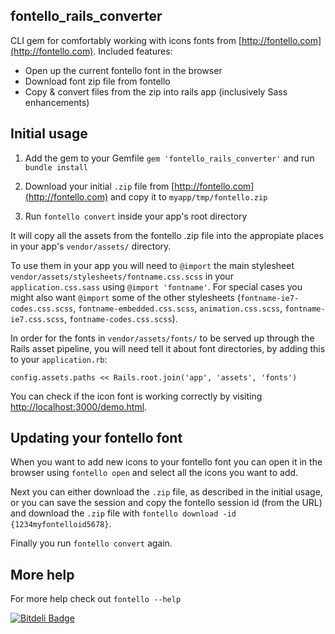 ## fontello_rails_converter

CLI gem for comfortably working with icons fonts from [http://fontello.com](http://fontello.com).  Included features:

* Open up the current fontello font in the browser
* Download font zip file from fontello
* Copy & convert files from the zip into rails app (inclusively Sass enhancements)


## Initial usage

1. Add the gem to your Gemfile `gem 'fontello_rails_converter'` and run `bundle install`

1. Download your initial `.zip` file from [http://fontello.com](http://fontello.com) and copy it to `myapp/tmp/fontello.zip`

1. Run `fontello convert` inside your app's root directory

It will copy all the assets from the fontello .zip file into the appropiate places in your app's `vendor/assets/` directory.

To use them in your app you will need to `@import` the main stylesheet `vendor/assets/stylesheets/fontname.css.scss` in your `application.css.sass` using `@import 'fontname'`.  For special cases you might also want `@import` some of the other stylesheets (`fontname-ie7-codes.css.scss`, `fontname-embedded.css.scss`, `animation.css.scss`, `fontname-ie7.css.scss`, `fontname-codes.css.scss`).

In order for the fonts in `vendor/assets/fonts/` to be served up through the Rails asset pipeline, you will need tell it about font directories, by adding this to your `application.rb`:

    config.assets.paths << Rails.root.join('app', 'assets', 'fonts')

You can check if the icon font is working correctly by visiting [http://localhost:3000/demo.html](http://localhost:3000/demo.html).


## Updating your fontello font

When you want to add new icons to your fontello font you can open it in the browser using `fontello open` and select all the icons you want to add.

Next you can either download the `.zip` file, as described in the initial usage, or you can save the session and copy the fontello session id (from the URL) and download the `.zip` file with `fontello download -id {1234myfontelloid5678}`.

Finally you run `fontello convert` again.

## More help

For more help check out `fontello --help`


[![Bitdeli Badge](https://d2weczhvl823v0.cloudfront.net/railslove/fontello_rails_converter/trend.png)](https://bitdeli.com/free "Bitdeli Badge")

